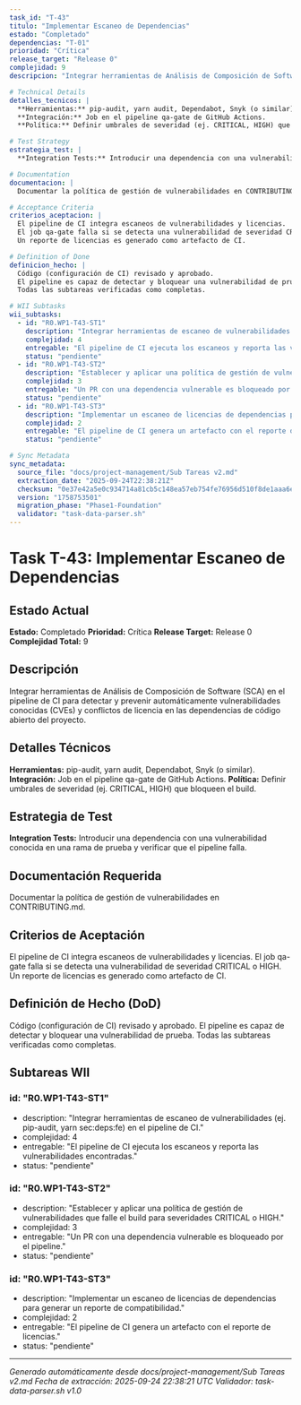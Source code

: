 ```yaml
---
task_id: "T-43"
titulo: "Implementar Escaneo de Dependencias"
estado: "Completado"
dependencias: "T-01"
prioridad: "Crítica"
release_target: "Release 0"
complejidad: 9
descripcion: "Integrar herramientas de Análisis de Composición de Software (SCA) en el pipeline de CI para detectar y prevenir automáticamente vulnerabilidades conocidas (CVEs) y conflictos de licencia en las dependencias de código abierto del proyecto."

# Technical Details
detalles_tecnicos: |
  **Herramientas:** pip-audit, yarn audit, Dependabot, Snyk (o similar).
  **Integración:** Job en el pipeline qa-gate de GitHub Actions.
  **Política:** Definir umbrales de severidad (ej. CRITICAL, HIGH) que bloqueen el build.

# Test Strategy
estrategia_test: |
  **Integration Tests:** Introducir una dependencia con una vulnerabilidad conocida en una rama de prueba y verificar que el pipeline falla.

# Documentation
documentacion: |
  Documentar la política de gestión de vulnerabilidades en CONTRIBUTING.md.

# Acceptance Criteria
criterios_aceptacion: |
  El pipeline de CI integra escaneos de vulnerabilidades y licencias.
  El job qa-gate falla si se detecta una vulnerabilidad de severidad CRITICAL o HIGH.
  Un reporte de licencias es generado como artefacto de CI.

# Definition of Done
definicion_hecho: |
  Código (configuración de CI) revisado y aprobado.
  El pipeline es capaz de detectar y bloquear una vulnerabilidad de prueba.
  Todas las subtareas verificadas como completas.

# WII Subtasks
wii_subtasks:
  - id: "R0.WP1-T43-ST1"
    description: "Integrar herramientas de escaneo de vulnerabilidades (ej. pip-audit, yarn audit) en el pipeline de CI."
    complejidad: 4
    entregable: "El pipeline de CI ejecuta los escaneos y reporta las vulnerabilidades encontradas."
    status: "pendiente"
  - id: "R0.WP1-T43-ST2"
    description: "Establecer y aplicar una política de gestión de vulnerabilidades que falle el build para severidades CRITICAL o HIGH."
    complejidad: 3
    entregable: "Un PR con una dependencia vulnerable es bloqueado por el pipeline."
    status: "pendiente"
  - id: "R0.WP1-T43-ST3"
    description: "Implementar un escaneo de licencias de dependencias para generar un reporte de compatibilidad."
    complejidad: 2
    entregable: "El pipeline de CI genera un artefacto con el reporte de licencias."
    status: "pendiente"

# Sync Metadata
sync_metadata:
  source_file: "docs/project-management/Sub Tareas v2.md"
  extraction_date: "2025-09-24T22:38:21Z"
  checksum: "0e37e42a5e0c934714a81cb5c148ea57eb754fe76956d510f8de1aaa6e9b65d7"
  version: "1758753501"
  migration_phase: "Phase1-Foundation"
  validator: "task-data-parser.sh"
---
```


# Task T-43: Implementar Escaneo de Dependencias

## Estado Actual
**Estado:** Completado
**Prioridad:** Crítica
**Release Target:** Release 0
**Complejidad Total:** 9

## Descripción
Integrar herramientas de Análisis de Composición de Software (SCA) en el pipeline de CI para detectar y prevenir automáticamente vulnerabilidades conocidas (CVEs) y conflictos de licencia en las dependencias de código abierto del proyecto.

## Detalles Técnicos
**Herramientas:** pip-audit, yarn audit, Dependabot, Snyk (o similar).
**Integración:** Job en el pipeline qa-gate de GitHub Actions.
**Política:** Definir umbrales de severidad (ej. CRITICAL, HIGH) que bloqueen el build.

## Estrategia de Test
**Integration Tests:** Introducir una dependencia con una vulnerabilidad conocida en una rama de prueba y verificar que el pipeline falla.

## Documentación Requerida
Documentar la política de gestión de vulnerabilidades en CONTRIBUTING.md.

## Criterios de Aceptación
El pipeline de CI integra escaneos de vulnerabilidades y licencias.
El job qa-gate falla si se detecta una vulnerabilidad de severidad CRITICAL o HIGH.
Un reporte de licencias es generado como artefacto de CI.

## Definición de Hecho (DoD)
Código (configuración de CI) revisado y aprobado.
El pipeline es capaz de detectar y bloquear una vulnerabilidad de prueba.
Todas las subtareas verificadas como completas.

## Subtareas WII
### id: "R0.WP1-T43-ST1"
- description: "Integrar herramientas de escaneo de vulnerabilidades (ej. pip-audit, yarn sec:deps:fe) en el pipeline de CI."
- complejidad: 4
- entregable: "El pipeline de CI ejecuta los escaneos y reporta las vulnerabilidades encontradas."
- status: "pendiente"
### id: "R0.WP1-T43-ST2"
- description: "Establecer y aplicar una política de gestión de vulnerabilidades que falle el build para severidades CRITICAL o HIGH."
- complejidad: 3
- entregable: "Un PR con una dependencia vulnerable es bloqueado por el pipeline."
- status: "pendiente"
### id: "R0.WP1-T43-ST3"
- description: "Implementar un escaneo de licencias de dependencias para generar un reporte de compatibilidad."
- complejidad: 2
- entregable: "El pipeline de CI genera un artefacto con el reporte de licencias."
- status: "pendiente"

---
*Generado automáticamente desde docs/project-management/Sub Tareas v2.md*
*Fecha de extracción: 2025-09-24 22:38:21 UTC*
*Validador: task-data-parser.sh v1.0*
